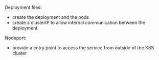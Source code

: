Deployment files: 
- create the deployment and the pods
- create a clusterIP to allow internal communication between the deployment

Nodeport: 
- provide a entry point to access the service from outside of the K8S cluster

